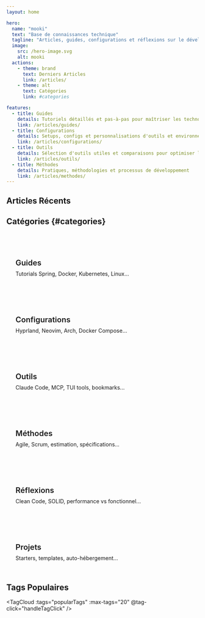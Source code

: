 ```yaml
---
layout: home

hero:
  name: "mooki"
  text: "Base de connaissances technique"
  tagline: "Articles, guides, configurations et réflexions sur le développement, l'infrastructure et les méthodes de travail"
  image:
    src: /hero-image.svg
    alt: mooki
  actions:
    - theme: brand
      text: Derniers Articles
      link: /articles/
    - theme: alt
      text: Catégories
      link: #categories

features:
  - title: Guides
    details: Tutoriels détaillés et pas-à-pas pour maîtriser les technologies
    link: /articles/guides/
  - title: Configurations
    details: Setups, configs et personnalisations d'outils et environnements
    link: /articles/configurations/
  - title: Outils
    details: Sélection d'outils utiles et comparaisons pour optimiser le workflow
    link: /articles/outils/
  - title: Méthodes
    details: Pratiques, méthodologies et processus de développement
    link: /articles/methodes/
---
```


<script setup>
import { onMounted } from 'vue'
import { useArticles } from './.vitepress/theme/composables/useArticles'
import { useRouter, withBase } from 'vitepress'

const { loadArticles, getRecentArticles, getAllTags, getCategoryStats } = useArticles()
const router = useRouter()

const recentArticles = getRecentArticles(5)
const popularTags = getAllTags()
const categoryStats = getCategoryStats()

onMounted(async () => {
  await loadArticles()
})

const handleTagClick = (tag) => {
  // Navigation SPA vers la page tags avec le tag préchargé
  router.go(withBase(`/tags/?tag=${tag}`))
}

const navigateToCategory = (category) => {
  // Navigation SPA vers la catégorie
  router.go(withBase(`/articles/${category}/`))
}
</script>

## Articles Récents

<RecentPosts :posts="recentArticles" :limit="5" />

## Catégories {#categories}

<div class="categories-grid">
  <div class="category-card" @click="navigateToCategory('guides')">
    <h3>Guides</h3>
    <p>Tutorials Spring, Docker, Kubernetes, Linux...</p>
  </div>
  
  <div class="category-card" @click="navigateToCategory('configurations')">
    <h3>Configurations</h3>
    <p>Hyprland, Neovim, Arch, Docker Compose...</p>
  </div>
  
  <div class="category-card" @click="navigateToCategory('outils')">
    <h3>Outils</h3>
    <p>Claude Code, MCP, TUI tools, bookmarks...</p>
  </div>
  
  <div class="category-card" @click="navigateToCategory('methodes')">
    <h3>Méthodes</h3>
    <p>Agile, Scrum, estimation, spécifications...</p>
  </div>
  
  <div class="category-card" @click="navigateToCategory('reflexions')">
    <h3>Réflexions</h3>
    <p>Clean Code, SOLID, performance vs fonctionnel...</p>
  </div>
  
  <div class="category-card" @click="navigateToCategory('projets')">
    <h3>Projets</h3>
    <p>Starters, templates, auto-hébergement...</p>
  </div>
</div>

## Tags Populaires

<TagCloud :tags="popularTags" :max-tags="20" @tag-click="handleTagClick" />

<style scoped>
.categories-grid {
  display: grid;
  grid-template-columns: repeat(auto-fit, minmax(250px, 1fr));
  gap: 1.5rem;
  margin: 2rem 0;
}

.category-card {
  padding: 1.5rem;
  background: var(--vp-c-bg-soft);
  border-radius: 12px;
  text-decoration: none;
  transition: all 0.3s ease;
  border: 1px solid var(--vp-c-divider);
  display: block;
  cursor: pointer;
}

.category-card:hover {
  transform: translateY(-4px);
  box-shadow: 0 8px 24px rgba(0, 0, 0, 0.08);
  border-color: var(--vp-c-brand);
}


.category-card h3 {
  font-size: 1.25rem;
  font-weight: 600;
  color: var(--vp-c-text-1);
  margin-bottom: 0.5rem;
}

.category-card p {
  font-size: 0.875rem;
  color: var(--vp-c-text-2);
  margin: 0;
}
</style>